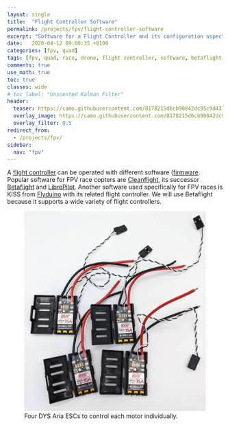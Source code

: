 ```yaml
---
layout: single
title:  "Flight Controller Software"
permalink: /projects/fpv/flight-controller-software
excerpt: "Software for a Flight Controller and its configuration aspects."
date:   2020-04-12 09:00:35 +0100
categories: [fpv, quad]
tags: [fpv, quad, race, drone, flight controller, software, betaflight, cleanflight]
comments: true
use_math: true
toc: true
classes: wide
# toc_label: "Unscented Kalman Filter"
header:
  teaser: https://camo.githubusercontent.com/8178215d6cb90842dc95c9d437b1bdf09b2d57a7/687474703a2f2f7374617469632e726367726f7570732e6e65742f666f72756d732f6174746163686d656e74732f362f312f302f332f372f362f61393038383930302d3232382d62665f6c6f676f2e6a7067
  overlay_image: https://camo.githubusercontent.com/8178215d6cb90842dc95c9d437b1bdf09b2d57a7/687474703a2f2f7374617469632e726367726f7570732e6e65742f666f72756d732f6174746163686d656e74732f362f312f302f332f372f362f61393038383930302d3232382d62665f6c6f676f2e6a7067
  overlay_filter: 0.5
redirect_from:
  - /projects/fpv/
sidebar:
  nav: "fpv"
---
```


A [flight controller](/projects/fpv/glossar#flight-controller) can be operated with different software 
([firmware](/projects/fpv/glossar#firmware). Popular software for FPV race copters are 
[Cleanflight](http://cleanflight.com/), its successor [Betaflight](https://betaflight.com/)
and [LibrePilot](https://www.librepilot.org/site/index.html). Another software used specifically for FPV races is
KISS from [Flyduino](https://kiss.flyduino.net/) with its related flight controller. 
We will use Betaflight because it supports a wide variety of flight controllers.

<figure >
    <a href="/assets/collections/fpv/esc/dys-aria-escs.jpg"><img src="/assets/collections/fpv/esc/dys-aria-escs.jpg"></a>
    <figcaption>Four DYS Aria ESCs to control each motor individually.</figcaption>
</figure>

